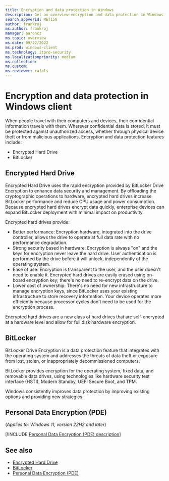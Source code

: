 ```yaml
---
title: Encryption and data protection in Windows
description: Get an overview encryption and data protection in Windows 11 and Windows 10
search.appverid: MET150
author: frankroj
ms.author: frankroj
manager: aaroncz
ms.topic: overview
ms.date: 09/22/2022
ms.prod: windows-client
ms.technology: itpro-security
ms.localizationpriority: medium
ms.collection: 
ms.custom: 
ms.reviewer: rafals
---
```


# Encryption and data protection in Windows client

When people travel with their computers and devices, their confidential information travels with them. Wherever confidential data is stored, it must be protected against unauthorized access, whether through physical device theft or from malicious applications. 
Encryption and data protection features include:

- Encrypted Hard Drive
- BitLocker

## Encrypted Hard Drive

Encrypted Hard Drive uses the rapid encryption provided by BitLocker Drive Encryption to enhance data security and management.
By offloading the cryptographic operations to hardware, encrypted hard drives increase BitLocker performance and reduce CPU usage and power consumption. Because encrypted hard drives encrypt data quickly, enterprise devices can expand BitLocker deployment with minimal impact on productivity.

Encrypted hard drives provide:

- Better performance: Encryption hardware, integrated into the drive controller, allows the drive to operate at full data rate with no performance degradation.
- Strong security based in hardware: Encryption is always "on" and the keys for encryption never leave the hard drive. User authentication is performed by the drive before it will unlock, independently of the operating system.
- Ease of use: Encryption is transparent to the user, and the user doesn't need to enable it. Encrypted hard drives are easily erased using on-board encryption key; there's no need to re-encrypt data on the drive.
- Lower cost of ownership: There's no need for new infrastructure to manage encryption keys, since BitLocker uses your existing infrastructure to store recovery information. Your device operates more efficiently because processor cycles don't need to be used for the encryption process.

Encrypted hard drives are a new class of hard drives that are self-encrypted at a hardware level and allow for full disk hardware encryption. 

## BitLocker

BitLocker Drive Encryption is a data protection feature that integrates with the operating system and addresses the threats of data theft or exposure from lost, stolen, or inappropriately decommissioned computers. 

BitLocker provides encryption for the operating system, fixed data, and removable data drives, using technologies like hardware security test interface (HSTI), Modern Standby, UEFI Secure Boot, and TPM. 

Windows consistently improves data protection by improving existing options and providing new strategies.

## Personal Data Encryption (PDE)
<!-- Max 5963468 OS 32516487 -->
(*Applies to: Windows 11, version 22H2 and later*)

[!INCLUDE [Personal Data Encryption (PDE) description](information-protection/personal-data-encryption/includes/pde-description.md)]

## See also

- [Encrypted Hard Drive](information-protection/encrypted-hard-drive.md)
- [BitLocker](information-protection/bitlocker/bitlocker-overview.md)
- [Personal Data Encryption (PDE)](information-protection/personal-data-encryption/overview-pde.md)

